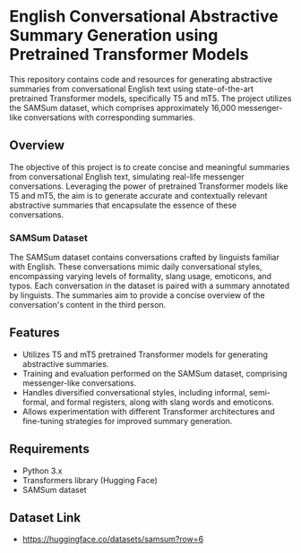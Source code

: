 # English Conversational Abstractive Summary Generation using Pretrained Transformer Models

This repository contains code and resources for generating abstractive summaries from conversational English text using state-of-the-art pretrained Transformer models, specifically T5 and mT5. The project utilizes the SAMSum dataset, which comprises approximately 16,000 messenger-like conversations with corresponding summaries.

## Overview

The objective of this project is to create concise and meaningful summaries from conversational English text, simulating real-life messenger conversations. Leveraging the power of pretrained Transformer models like T5 and mT5, the aim is to generate accurate and contextually relevant abstractive summaries that encapsulate the essence of these conversations.

### SAMSum Dataset

The SAMSum dataset contains conversations crafted by linguists familiar with English. These conversations mimic daily conversational styles, encompassing varying levels of formality, slang usage, emoticons, and typos. Each conversation in the dataset is paired with a summary annotated by linguists. The summaries aim to provide a concise overview of the conversation's content in the third person.

## Features

- Utilizes T5 and mT5 pretrained Transformer models for generating abstractive summaries.
- Training and evaluation performed on the SAMSum dataset, comprising messenger-like conversations.
- Handles diversified conversational styles, including informal, semi-formal, and formal registers, along with slang words and emoticons.
- Allows experimentation with different Transformer architectures and fine-tuning strategies for improved summary generation.

## Requirements

- Python 3.x
- Transformers library (Hugging Face)
- SAMSum dataset

## Dataset Link 
- https://huggingface.co/datasets/samsum?row=6


